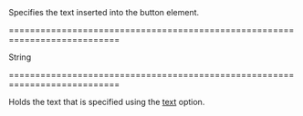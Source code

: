 <!--**
/*-------------------------------------------
    Auto-generated file. Do not modify.
-------------------------------------------

**-->
<!--d-->Specifies the text inserted into the button element.<!--/d-->
===========================================================================
<!--type-->String<!--/type-->
===========================================================================

<!--shortDescription-->
Holds the text that is specified using the [text](/Documentation/ApiReference/UI_Widgets/dxButton/Configuration/#text) option.
<!--/shortDescription-->

<!--fullDescription-->

<!--/fullDescription-->
